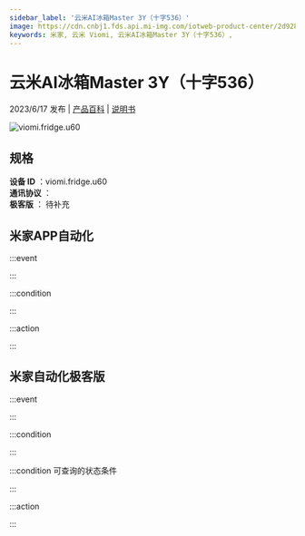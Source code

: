 ```yaml
---
sidebar_label: '云米AI冰箱Master 3Y（十字536）'
image: https://cdn.cnbj1.fds.api.mi-img.com/iotweb-product-center/2d928cc65d32985001a4e38385f41742_1685430783430.png?GalaxyAccessKeyId=AKVGLQWBOVIRQ3XLEW&Expires=9223372036854775807&Signature=k8RKmslSRf+YQ/T2A64Wk35qyVE=
keywords: 米家, 云米 Viomi, 云米AI冰箱Master 3Y（十字536）, 
---
```

# 云米AI冰箱Master 3Y（十字536）

2023/6/17 发布 | [产品百科](https://home.mi.com/webapp/content/baike/product/index.html?model=viomi.fridge.u60/) | [说明书](https://home.mi.com/views/introduction.html?model=viomi.fridge.u60&region=cn)

![viomi.fridge.u60](https://cdn.cnbj1.fds.api.mi-img.com/iotweb-product-center/2d928cc65d32985001a4e38385f41742_1685430783430.png?GalaxyAccessKeyId=AKVGLQWBOVIRQ3XLEW&Expires=9223372036854775807&Signature=k8RKmslSRf+YQ/T2A64Wk35qyVE=)

## 规格  
> 
**设备 ID** ：viomi.fridge.u60  
**通讯协议** ：  
**极客版**  ： 待补充 


## 米家APP自动化  

:::event  

:::

:::condition  

:::

:::action   

:::

## 米家自动化极客版  

:::event  

:::

:::condition  

:::

:::condition 可查询的状态条件  

:::

:::action  

:::

        
